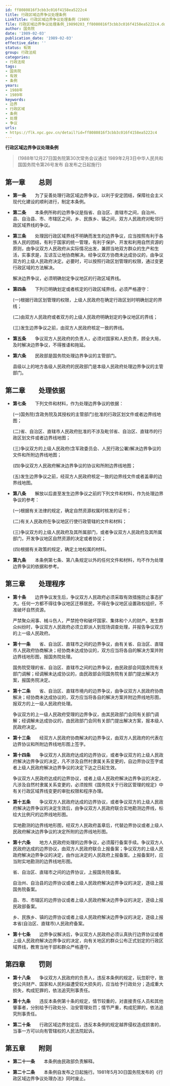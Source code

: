 ```yaml
---
id: ff8080816f3cbb3c016f4158ea5222c4
title: 行政区域边界争议处理条例
LinkTitle: 行政区域边界争议处理条例（1989）
file: 行政区域边界争议处理条例_19890203_ff8080816f3cbb3c016f4158ea5222c4.docx
author: 国务院
date: '1989-02-03'
publication_date: '1989-02-03'
effective_date: ''
status: 有效
group: 行政法规
categories:
- 行政法规
tags:
- 国务院
- 有效
- 条例
years:
- 1988年
- 1989年
keywords:
- 边界
- 行政区域
- 条例
- 处理
- 争议
urls:
- https://flk.npc.gov.cn/detail?id=ff8080816f3cbb3c016f4158ea5222c4
---
```


**行政区域边界争议处理条例**

> (1988年12月27日国务院第30次常务会议通过 1989年2月3日中华人民共和国国务院令第26号发布 自发布之日起施行)

## 第一章　　总则

- **第一条**　　为了妥善处理行政区域边界争议，以利于安定团结，保障社会主义现代化建设的顺利进行，制定本条例。

- **第二条**　　本条例所称的边界争议是指省、自治区、直辖市之间，自治州、县、自治县、市、市辖区之间，乡、民族乡、镇之间，双方人民政府对毗邻行政区域界线的争议。

- **第三条**　　处理因行政区域界线不明确而发生的边界争议，应当按照有利于各族人民的团结，有利于国家的统一管理，有利于保护、开发和利用自然资源的原则，由争议双方人民政府从实际情况出发，兼顾当地双方群众的生产和生活，实事求是，互谅互让地协商解决。经争议双方协商未达成协议的，由争议双方的上级人民政府决定。必要时，可以按照行政区划管理的权限，通过变更行政区域的方法解决。

  解决边界争议，必须明确划定争议地区的行政区域界线。

- **第四条**　　下列已明确划定或者核定的行政区域界线，必须严格遵守：

  (一)根据行政区划管理的权限，上级人民政府在确定行政区划时明确划定的界线；

  (二)由双方人民政府或者双方的上级人民政府明确划定的争议地区的界线；

  (三)发生边界争议之前，由双方人民政府核定一致的界线。

- **第五条**　　争议双方人民政府的负责人，必须对国家和人民负责，顾全大局，及时解决边界争议，不得推诿和拖延。

- **第六条**　　民政部是国务院处理边界争议的主管部门。

  县级以上的地方各级人民政府的民政部门是本级人民政府处理边界争议的主管部门。

## 第二章　　处理依据

- **第七条**　　下列文件和材料，作为处理边界争议的依据：

  (一)国务院(含政务院及其授权的主管部门)批准的行政区划文件或者边界线地图；

  (二)省、自治区、直辖市人民政府批准的不涉及毗邻省、自治区、直辖市的行政区划文件或者边界线地图；

  (三)争议双方的上级人民政府(含军政委员会、人民行政公署)解决边界争议的文件和所附边界线地图；

  (四)争议双方人民政府解决边界争议的协议和所附边界线地图；

  (五)发生边界争议之前，经双方人民政府核定一致的边界线文件或者盖章的边界线地图。

- **第八条**　　解放以后直至发生边界争议之前的下列文件和材料，作为处理边界争议的参考：

  (一)根据有关法律的规定，确定自然资源权属时核发的证书；

  (二)有关人民政府在争议地区行使行政管辖的文件和材料；

  (三)争议双方的上级人民政府及其所属部门，或者争议双方人民政府及其所属部门，开发争议地区自然资源的决定或者协议；

  (四)根据有关政策的规定，确定土地权属的材料。

- **第九条**　　本条例第七条、第八条规定以外的任何文件和材料，均不作为处理边界争议的依据和参考。

## 第三章　　处理程序

- **第十条**　　边界争议发生后，争议双方人民政府必须采取有效措施防止事态扩大。任何一方都不得往争议地区迁移居民，不得在争议地区设置政权组织，不准破坏自然资源。

  严禁聚众闹事、械斗伤人，严禁抢夺和破坏国家、集体和个人的财产。发生群众纠纷时，争议双方人民政府必须立即派人到现场调查处理，并报告争议双方的上一级人民政府。

- **第十一条**　　省、自治区、直辖市之间的边界争议，由有关省、自治区、直辖市人民政府协商解决；经协商未达成协议的，双方应当将各自的解决方案并附边界线地形图，报国务院处理。

  国务院受理的省、自治区、直辖市之间的边界争议，由民政部会同国务院有关部门调解；经调解未达成协议的，由民政部会同国务院有关部门提出解决方案，报国务院决定。

- **第十二条**　　省、自治区、直辖市境内的边界争议，由争议双方人民政府协商解决；经协商未达成协议的，双方应当将各自的解决方案并附边界线地形图，报双方的上一级人民政府处理。

  争议双方的上一级人民政府受理的边界争议，由其民政部门会同有关部门调解；经调解未达成协议的，由民政部门会同有关部门提出解决方案，报本级人民政府决定。

- **第十三条**　　经双方人民政府协商解决的边界争议，由双方人民政府的代表在边界协议和所附边界线地形图上签字。

- **第十四条**　　争议双方人民政府达成的边界协议，或者争议双方的上级人民政府解决边界争议的决定，凡不涉及自然村隶属关系变更的，自边界协议签字或者上级人民政府解决边界争议的决定下达之日起生效。

  争议双方人民政府达成的边界协议，或者上级人民政府解决边界争议的决定，凡涉及自然村隶属关系变更的，必须按照《国务院关于行政区管理的规定》中有关行政区域界线变更的审批权限和程序办理。

- **第十五条**　　争议双方人民政府达成的边界协议，或者争议双方的上级人民政府解决边界争议的决定生效后，由争议双方人民政府联合实地勘测边界线，标绘大比例尺的边界线地形图。

  实地勘测的边界线地形图，经双方人民政府盖章后，代替边界协议或者上级人民政府解决边界争议的决定所附的边界线地形图。

- **第十六条**　　地方人民政府处理的边界争议，必须履行备案手续。争议双方人民政府达成的边界协议，由双方人民政府联合上报备案；争议双方的上级人民政府解决边界争议的决定，由作出决定的人民政府上报备案。上报备案时，应当附实地勘测的边界线地形图。

  省、自治区、直辖市之间的边界协议，上报国务院备案。

  自治州、自治县的边界协议或者上级人民政府解决边界争议的决定，逐级上报国务院备案。

  县、市、市辖区的边界协议或者上级人民政府解决边界争议的决定，逐级上报民政部备案。

  乡、民族乡、镇的边界协议或者上级人民政府解决边界争议的决定，逐级上报本省(自治区、直辖市)人民政府备案。

- **第十七条**　　边界争议解决后，争议双方人民政府必须认真执行边界协议或者上级人民政府解决边界争议的决定，向有关地区的群众公布正式划定的行政区域界线，教育当地干部和群众严格遵守。

## 第四章　　罚则

- **第十八条**　　争议双方人民政府的负责人，违反本条例的规定，玩忽职守，致使公共财产、国家和人民利益遭受较大损失的，应当给予行政处分；造成重大损失，构成犯罪的，依法追究刑事责任。

- **第十九条**　　违反本条例第十条的规定，情节较重的，对直接责任人员和其他肇事者，分别给予行政处分、治安管理处罚；情节严重，构成犯罪的，依法追究刑事责任。

- **第二十条**　　行政区域边界划定后，违反本条例的规定越界侵权造成损害的，当事一方可以向有管辖权的人民法院起诉。

## 第五章　　附则

- **第二十一条**　　本条例由民政部负责解释。

- **第二十二条**　　本条例自发布之日起施行。1981年5月30日国务院发布的《行政区域边界争议处理办法》同时废止。
